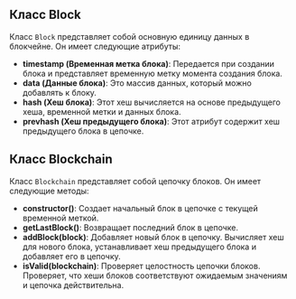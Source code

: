 ## Класс Block

Класс `Block` представляет собой основную единицу данных в блокчейне. Он имеет следующие атрибуты:

- **timestamp (Временная метка блока)**: Передается при создании блока и представляет временную метку момента создания блока.
- **data (Данные блока)**: Это массив данных, который можно добавлять к блоку.
- **hash (Хеш блока)**: Этот хеш вычисляется на основе предыдущего хеша, временной метки и данных блока.
- **prevhash (Хеш предыдущего блока)**: Этот атрибут содержит хеш предыдущего блока в цепочке.

## Класс Blockchain

Класс `Blockchain` представляет собой цепочку блоков. Он имеет следующие методы:

- **constructor()**: Создает начальный блок в цепочке с текущей временной меткой.
- **getLastBlock()**: Возвращает последний блок в цепочке.
- **addBlock(block)**: Добавляет новый блок в цепочку. Вычисляет хеш для нового блока, устанавливает хеш предыдущего блока и добавляет его в цепочку.
- **isValid(blockchain)**: Проверяет целостность цепочки блоков. Проверяет, что хеши блоков соответствуют ожидаемым значениям и цепочка действительна.
